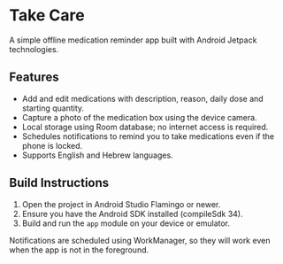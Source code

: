 # Take Care

A simple offline medication reminder app built with Android Jetpack technologies.

## Features
- Add and edit medications with description, reason, daily dose and starting quantity.
- Capture a photo of the medication box using the device camera.
- Local storage using Room database; no internet access is required.
- Schedules notifications to remind you to take medications even if the phone is locked.
- Supports English and Hebrew languages.

## Build Instructions
1. Open the project in Android Studio Flamingo or newer.
2. Ensure you have the Android SDK installed (compileSdk 34).
3. Build and run the `app` module on your device or emulator.

Notifications are scheduled using WorkManager, so they will work even when the app is not in the foreground.
